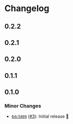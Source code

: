 # Changelog

## 0.2.2

## 0.2.1

## 0.2.0

## 0.1.1

## 0.1.0

### Minor Changes

- [`0dc5809`](https://github.com/robingenz/capacitor-firebase/commit/0dc58095fd200de9efc28f4b0fdf26d23801258a) ([#3](https://github.com/robingenz/capacitor-firebase/pull/3)): Initial release 🎉
